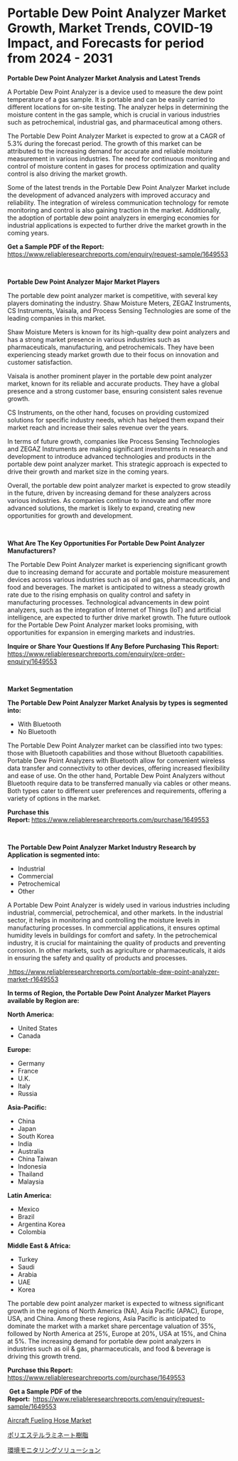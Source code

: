 <p><h1>Portable Dew Point Analyzer Market Growth, Market Trends, COVID-19 Impact, and Forecasts for period from 2024 - 2031</h1></p><p><strong>Portable Dew Point Analyzer Market Analysis and Latest Trends</strong></p>
<p><p>A Portable Dew Point Analyzer is a device used to measure the dew point temperature of a gas sample. It is portable and can be easily carried to different locations for on-site testing. The analyzer helps in determining the moisture content in the gas sample, which is crucial in various industries such as petrochemical, industrial gas, and pharmaceutical among others.</p><p>The Portable Dew Point Analyzer Market is expected to grow at a CAGR of 5.3% during the forecast period. The growth of this market can be attributed to the increasing demand for accurate and reliable moisture measurement in various industries. The need for continuous monitoring and control of moisture content in gases for process optimization and quality control is also driving the market growth.</p><p>Some of the latest trends in the Portable Dew Point Analyzer Market include the development of advanced analyzers with improved accuracy and reliability. The integration of wireless communication technology for remote monitoring and control is also gaining traction in the market. Additionally, the adoption of portable dew point analyzers in emerging economies for industrial applications is expected to further drive the market growth in the coming years.</p></p>
<p><strong>Get a Sample PDF of the Report:&nbsp;</strong> <a href="https://www.reliableresearchreports.com/enquiry/request-sample/1649553">https://www.reliableresearchreports.com/enquiry/request-sample/1649553</a></p>
<p>&nbsp;</p>
<p><strong>Portable Dew Point Analyzer Major Market Players</strong></p>
<p><p>The portable dew point analyzer market is competitive, with several key players dominating the industry. Shaw Moisture Meters, ZEGAZ Instruments, CS Instruments, Vaisala, and Process Sensing Technologies are some of the leading companies in this market. </p><p>Shaw Moisture Meters is known for its high-quality dew point analyzers and has a strong market presence in various industries such as pharmaceuticals, manufacturing, and petrochemicals. They have been experiencing steady market growth due to their focus on innovation and customer satisfaction.</p><p>Vaisala is another prominent player in the portable dew point analyzer market, known for its reliable and accurate products. They have a global presence and a strong customer base, ensuring consistent sales revenue growth.</p><p>CS Instruments, on the other hand, focuses on providing customized solutions for specific industry needs, which has helped them expand their market reach and increase their sales revenue over the years.</p><p>In terms of future growth, companies like Process Sensing Technologies and ZEGAZ Instruments are making significant investments in research and development to introduce advanced technologies and products in the portable dew point analyzer market. This strategic approach is expected to drive their growth and market size in the coming years.</p><p>Overall, the portable dew point analyzer market is expected to grow steadily in the future, driven by increasing demand for these analyzers across various industries. As companies continue to innovate and offer more advanced solutions, the market is likely to expand, creating new opportunities for growth and development.</p></p>
<p>&nbsp;</p>
<p><strong>What Are The Key Opportunities For Portable Dew Point Analyzer Manufacturers?</strong></p>
<p><p>The Portable Dew Point Analyzer market is experiencing significant growth due to increasing demand for accurate and portable moisture measurement devices across various industries such as oil and gas, pharmaceuticals, and food and beverages. The market is anticipated to witness a steady growth rate due to the rising emphasis on quality control and safety in manufacturing processes. Technological advancements in dew point analyzers, such as the integration of Internet of Things (IoT) and artificial intelligence, are expected to further drive market growth. The future outlook for the Portable Dew Point Analyzer market looks promising, with opportunities for expansion in emerging markets and industries.</p></p>
<p><strong>Inquire or Share Your Questions If Any Before Purchasing This Report:</strong> <a href="https://www.reliableresearchreports.com/enquiry/pre-order-enquiry/1649553">https://www.reliableresearchreports.com/enquiry/pre-order-enquiry/1649553</a></p>
<p>&nbsp;</p>
<p><strong>Market Segmentation</strong></p>
<p><strong>The Portable Dew Point Analyzer Market Analysis by types is segmented into:</strong></p>
<p><ul><li>With Bluetooth</li><li>No Bluetooth</li></ul></p>
<p><p>The Portable Dew Point Analyzer market can be classified into two types: those with Bluetooth capabilities and those without Bluetooth capabilities. Portable Dew Point Analyzers with Bluetooth allow for convenient wireless data transfer and connectivity to other devices, offering increased flexibility and ease of use. On the other hand, Portable Dew Point Analyzers without Bluetooth require data to be transferred manually via cables or other means. Both types cater to different user preferences and requirements, offering a variety of options in the market.</p></p>
<p><strong>Purchase this Report:&nbsp;</strong><a href="https://www.reliableresearchreports.com/purchase/1649553">https://www.reliableresearchreports.com/purchase/1649553</a></p>
<p>&nbsp;</p>
<p><strong>The Portable Dew Point Analyzer Market Industry Research by Application is segmented into:</strong></p>
<p><ul><li>Industrial</li><li>Commercial</li><li>Petrochemical</li><li>Other</li></ul></p>
<p><p>A Portable Dew Point Analyzer is widely used in various industries including industrial, commercial, petrochemical, and other markets. In the industrial sector, it helps in monitoring and controlling the moisture levels in manufacturing processes. In commercial applications, it ensures optimal humidity levels in buildings for comfort and safety. In the petrochemical industry, it is crucial for maintaining the quality of products and preventing corrosion. In other markets, such as agriculture or pharmaceuticals, it aids in ensuring the safety and quality of products and processes.</p></p>
<p><a href="https://www.reliableresearchreports.com/portable-dew-point-analyzer-market-r1649553">&nbsp;https://www.reliableresearchreports.com/portable-dew-point-analyzer-market-r1649553</a></p>
<p><strong>In terms of Region, the Portable Dew Point Analyzer Market Players available by Region are:</strong></p>
<p>
    <p> <strong> North America: </strong>
        <ul>
            <li>United States</li>
            <li>Canada</li>
        </ul>
        </p> 
    <p> <strong> Europe: </strong>
        <ul>
            <li>Germany</li>
            <li>France</li>
            <li>U.K.</li>
            <li>Italy</li>
            <li>Russia</li>
        </ul>
        </p> 
    <p> <strong> Asia-Pacific: </strong>
        <ul>
            <li>China</li>
            <li>Japan</li>
            <li>South Korea</li>
            <li>India</li>
            <li>Australia</li>
            <li>China Taiwan</li>
            <li>Indonesia</li>
            <li>Thailand</li>
            <li>Malaysia</li>
        </ul>
        </p> 
    <p> <strong> Latin America: </strong>
        <ul>
            <li>Mexico</li>
            <li>Brazil</li>
            <li>Argentina Korea</li>
            <li>Colombia</li>
        </ul>
        </p> 
    <p> <strong> Middle East & Africa: </strong>
        <ul>
            <li>Turkey</li>
            <li>Saudi</li>
            <li>Arabia</li>
            <li>UAE</li>
            <li>Korea</li>
        </ul>
    </p>
    </p>
<p><p>The portable dew point analyzer market is expected to witness significant growth in the regions of North America (NA), Asia Pacific (APAC), Europe, USA, and China. Among these regions, Asia Pacific is anticipated to dominate the market with a market share percentage valuation of 35%, followed by North America at 25%, Europe at 20%, USA at 15%, and China at 5%. The increasing demand for portable dew point analyzers in industries such as oil & gas, pharmaceuticals, and food & beverage is driving this growth trend.</p></p>
<p><strong>Purchase this Report: </strong><a href="https://www.reliableresearchreports.com/purchase/1649553">https://www.reliableresearchreports.com/purchase/1649553</a></p>
<p>&nbsp;<strong>Get a Sample PDF of the Report:&nbsp;&nbsp;</strong><a href="https://www.reliableresearchreports.com/enquiry/request-sample/1649553">https://www.reliableresearchreports.com/enquiry/request-sample/1649553</a></p>
<p><strong></strong></p>
<p><p><a href="https://github.com/edytherolanlouisejk1miz0wig/Market-Research-Report-List-2/blob/main/aircraft-fueling-hose-market.md">Aircraft Fueling Hose Market</a></p><p><a href="https://github.com/avbqbctihcbe2/Market-Research-Report-List-1/blob/main/342631630208.md">ポリエステルラミネート樹脂</a></p><p><a href="https://github.com/one-cool-chick/Market-Research-Report-List-1/blob/main/338149430207.md">環境モニタリングソリューション</a></p></p>